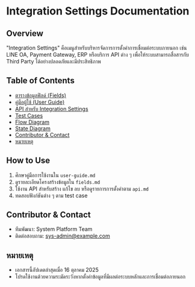 # Integration Settings Documentation

## Overview
"Integration Settings" คือเมนูสำหรับบริหารจัดการการตั้งค่าการเชื่อมต่อระบบภายนอก เช่น LINE OA, Payment Gateway, ERP หรือบริการ API ต่าง ๆ เพื่อให้ระบบสามารถสื่อสารกับ Third Party ได้อย่างปลอดภัยและมีประสิทธิภาพ

## Table of Contents
- [ตารางข้อมูลฟิลด์ (Fields)](./fields.md)
- [คู่มือผู้ใช้ (User Guide)](./user-guide.md)
- [API สำหรับ Integration Settings](./api.md)
- [Test Cases](./test-case.md)
- [Flow Diagram](./flow-diagram.md)
- [State Diagram](./state-diagram.md)
- [Contributor & Contact](#contributor--contact)
- [หมายเหตุ](#หมายเหตุ)

## How to Use
1. ศึกษาคู่มือการใช้งานใน `user-guide.md`
2. ดูรายละเอียดโครงสร้างข้อมูลใน `fields.md`
3. ใช้งาน API สำหรับสร้าง แก้ไข ลบ หรือดูรายการการตั้งค่าตาม `api.md`
4. ทดสอบฟังก์ชันต่าง ๆ ตาม test case

## Contributor & Contact
- ทีมพัฒนา: System Platform Team
- ติดต่อสอบถาม: sys-admin@example.com

## หมายเหตุ
- เอกสารนี้อัปเดตล่าสุดเมื่อ 16 ตุลาคม 2025
- โปรดใช้งานด้วยความระมัดระวังหากตั้งค่าข้อมูลที่มีผลต่อระบบหลักและการเชื่อมต่อภายนอก
